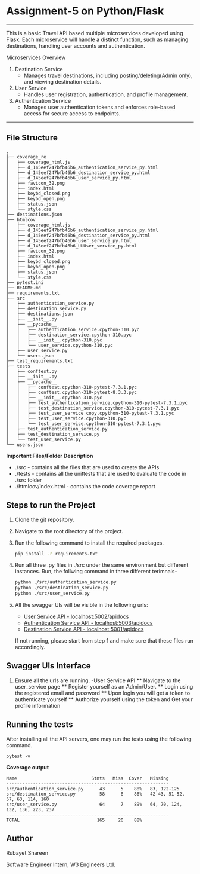 # Assignment-5 on Python/Flask
---

This is a basic Travel API based multiple microservices developed using Flask. Each microservice will handle a distinct function, such as managing destinations, handling user accounts and authentication.

Microservices Overview
1. Destination Service
    - Manages travel destinations, including posting/deleting(Admin only), and viewing destination details.
2. User Service
    - Handles user registration, authentication, and profile management.
3. Authentication Service
    -  Manages user authentication tokens and enforces role-based access for secure access to endpoints.
---
## File Structure
```
.
├── coverage_re
│   ├── coverage_html.js
│   ├── d_145eef247bfb46b6_authentication_service_py.html
│   ├── d_145eef247bfb46b6_destination_service_py.html
│   ├── d_145eef247bfb46b6_user_service_py.html
│   ├── favicon_32.png
│   ├── index.html
│   ├── keybd_closed.png
│   ├── keybd_open.png
│   ├── status.json
│   └── style.css
├── destinations.json
├── htmlcov
│   ├── coverage_html.js
│   ├── d_145eef247bfb46b6_authentication_service_py.html
│   ├── d_145eef247bfb46b6_destination_service_py.html
│   ├── d_145eef247bfb46b6_user_service_py.html
│   ├── d_145eef247bfb46b6_UUUser_service_py.html
│   ├── favicon_32.png
│   ├── index.html
│   ├── keybd_closed.png
│   ├── keybd_open.png
│   ├── status.json
│   └── style.css
├── pytest.ini
├── README.md
├── requirements.txt
├── src
│   ├── authentication_service.py
│   ├── destination_service.py
│   ├── destinations.json
│   ├── __init__.py
│   ├── __pycache__
│   │   ├── authentication_service.cpython-310.pyc
│   │   ├── destination_service.cpython-310.pyc
│   │   ├── __init__.cpython-310.pyc
│   │   └── user_service.cpython-310.pyc
│   ├── user_service.py
│   └── users.json
├── test_requirements.txt
├── tests
│   ├── conftest.py
│   ├── __init__.py
│   ├── __pycache__
│   │   ├── conftest.cpython-310-pytest-7.3.1.pyc
│   │   ├── conftest.cpython-310-pytest-8.3.3.pyc
│   │   ├── __init__.cpython-310.pyc
│   │   ├── test_authentication_service.cpython-310-pytest-7.3.1.pyc
│   │   ├── test_destination_service.cpython-310-pytest-7.3.1.pyc
│   │   ├── test_user_service copy.cpython-310-pytest-7.3.1.pyc
│   │   ├── test_user_service.cpython-310.pyc
│   │   └── test_user_service.cpython-310-pytest-7.3.1.pyc
│   ├── test_authentication_service.py
│   ├── test_destination_service.py
│   └── test_user_service.py
└── users.json
```

**Important Files/Folder Description**
- ./src - contains all the  files that are used to create the APIs
- ./tests - contains all the unittests that are used to evaluate the code in ./src folder
- ./htmlcov/index.html - contains the code coverage report

## Steps to run the Project
1. Clone the git repository.
2. Navigate to the root directory of the project.
3. Run the following command to install the required packages.
    ```bash
    pip install -r requirements.txt
    ```
4. Run all three .py files in ./src under the same environment but different instances. Run, the follwing command in three different terimnals- 
    ```bash
    python ./src/authentication_service.py
    python ./src/destination_service.py
    python ./src/user_service.py
    ```
5. All the swagger UIs will be visible in the following urls:
    - [User Service API - localhost:5002/apidocs](http://localhost:5002/apidocs)
    - [Authentication Service API - localhost:5003/apidocs](http://localhost:5003/apidocs)
    - [Destination Service API - localhost:5001/apidocs](http://localhost:5001/apidocs)

    If not running, please start from step 1 and make sure that these files run accordingly.

## Swagger UIs Interface
1. Ensure all the urls are running.
-User Service API 
    ** Navigate to the user_service page
    ** Register yourself as an Admin/User.
    ** Login using the registered email and password
    ** Upon login you will get a token to authenticate yourself
    ** Authorize yourself using the token and Get your profile information 


## Running the tests
After installing all the API servers, one may run the tests using the following command.

```pytest -v```

**Coverage output**
```
Name                            Stmts   Miss  Cover   Missing
-------------------------------------------------------------
src/authentication_service.py      43      5    88%   83, 122-125
src/destination_service.py         58      8    86%   42-43, 51-52, 57, 63, 114, 160
src/user_service.py                64      7    89%   64, 70, 124, 132, 136, 223, 237
-------------------------------------------------------------
TOTAL                             165     20    88%
```
## Author
Rubayet Shareen

Software Engineer Intern, 
W3 Engineers Ltd.


